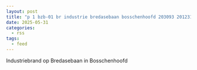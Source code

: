 ```yaml
---
layout: post
title: "p 1 bzb-01 br industrie bredasebaan bosschenhoofd 203093 201231"
date: 2025-05-31
categories: 
  - rss
tags: 
  - feed
---
```


Industriebrand op Bredasebaan in Bosschenhoofd
